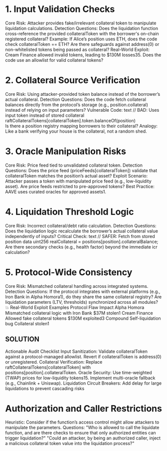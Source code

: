 

# 1. Input Validation Checks
Core Risk: Attacker provides fake/irrelevant collateral token to manipulate liquidation calculations.
Detection Questions:
Does the liquidation function cross-reference the provided collateralToken with the borrower's on-chain registered collateral?
Example: If Alice’s position uses ETH, does the code check collateralToken == ETH?
Are there safeguards against address(0) or non-whitelisted tokens being passed as collateral?
Real-World Exploit: Cream Finance allowed invalid tokens, leading to $130M losses35.
Does the code use an allowlist for valid collateral tokens?

# 2. Collateral Source Verification
Core Risk: Using attacker-provided token balance instead of the borrower’s actual collateral.
Detection Questions:
Does the code fetch collateral balances directly from the protocol’s storage (e.g., position.collateral) instead of relying on input parameters?
Vulnerable Code:
text
// BAD: Uses input token instead of stored collateral
raftCollateralTokens[collateralToken].token.balanceOf(position)  
Is there a position registry mapping borrowers to their collateral?
Analogy: Like a bank verifying your house is the collateral, not a random shed.

# 3. Oracle Manipulation Risks
Core Risk: Price feed tied to unvalidated collateral token.
Detection Questions:
Does the price feed (priceFeeds[collateralToken]) validate that collateralToken matches the position’s actual asset?
Exploit Scenario: Attacker passes a token with manipulated price feed (e.g., low-liquidity asset).
Are price feeds restricted to pre-approved tokens?
Best Practice: AAVE uses curated oracles for approved assets1.
#  4. Liquidation Threshold Logic
Core Risk: Incorrect collateral/debt ratio calculation.
Detection Questions:
Does the liquidation logic recalculate the borrower’s actual collateral value independently of inputs?
Critical Check:
text
// SAFER: Fetch from stored position data
uint256 realCollateral = positions[position].collateralBalance;  
Are there secondary checks (e.g., health factor) beyond the immediate icr calculation?
# 5. Protocol-Wide Consistency
Core Risk: Mismatched collateral handling across integrated systems.
Detection Questions:
If the protocol integrates with external platforms (e.g., Iron Bank in Alpha Homora1), do they share the same collateral registry?
Are liquidation parameters (LTV, thresholds) synchronized across all modules?
💥 Real-World Exploit Examples
Protocol	Flaw	Impact
Alpha Homora	Mismatched collateral logic with Iron Bank	$37M stolen1
Cream Finance	Allowed fake collateral tokens	$130M exploited3
Compound	Self-liquidation bug	Collateral stolen1


## SOLUTION

Actionable Audit Checklist
Input Sanitization:
 Validate collateralToken against a protocol-managed allowlist.
 Revert if collateralToken is address(0) or unregistered.
Collateral Verification:
 Replace raftCollateralTokens[collateralToken] with positions[position].collateralToken.
Oracle Security:
 Use time-weighted (TWAP) prices for low-liquidity tokens15.
 Implement multi-oracle fallback (e.g., Chainlink + Uniswap).
Liquidation Circuit Breakers:
 Add delay for large liquidations to prevent cascading risks

# Authorization and Caller Restrictions

Heuristic: Consider if the function’s access control might allow attackers to manipulate the parameters.
Questions:
"Who is allowed to call the liquidate function, and are there checks to ensure that only authorized entities can trigger liquidation?"
"Could an attacker, by being an authorized caller, inject a malicious collateral token value into the liquidation process?"